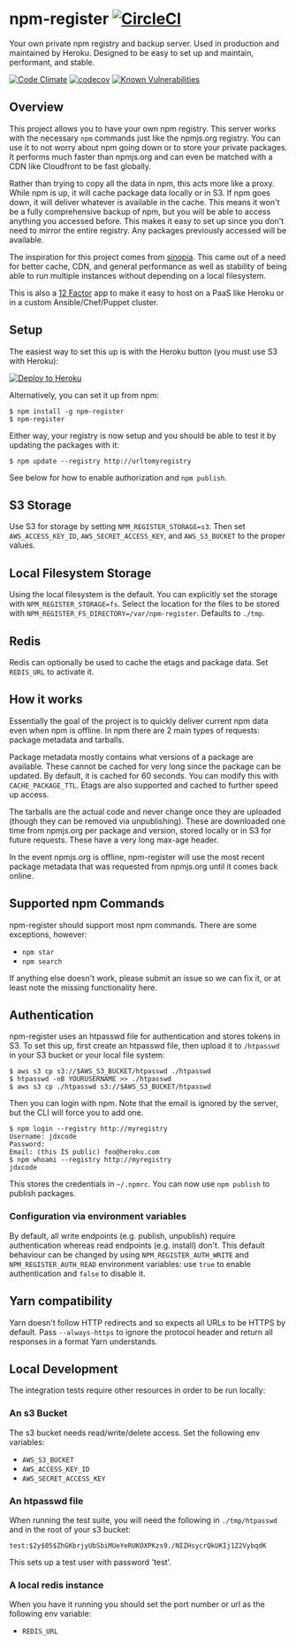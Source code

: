 # npm-register [![CircleCI](https://circleci.com/gh/jdxcode/npm-register/tree/master.svg?style=svg)](https://circleci.com/gh/jdxcode/npm-register/tree/master)

Your own private npm registry and backup server. Used in production and maintained by Heroku. Designed to be easy to set up and maintain, performant, and stable.

[![Code Climate](https://codeclimate.com/github/jdxcode/npm-register/badges/gpa.svg)](https://codeclimate.com/github/jdxcode/npm-register)
[![codecov](https://codecov.io/gh/jdxcode/npm-register/branch/master/graph/badge.svg)](https://codecov.io/gh/jdxcode/npm-register)
[![Known Vulnerabilities](https://snyk.io/test/github/dickeyxxx/npm-register/badge.svg)](https://snyk.io/test/github/dickeyxxx/npm-register)

Overview
--------

This project allows you to have your own npm registry. This server works with the necessary `npm` commands just like the npmjs.org registry. You can use it to not worry about npm going down or to store your private packages. It performs much faster than npmjs.org and can even be matched with a CDN like Cloudfront to be fast globally.

Rather than trying to copy all the data in npm, this acts more like a proxy. While npm is up, it will cache package data locally or in S3. If npm goes down, it will deliver whatever is available in the cache. This means it won't be a fully comprehensive backup of npm, but you will be able to access anything you accessed before. This makes it easy to set up since you don't need to mirror the entire registry. Any packages previously accessed will be available.

The inspiration for this project comes from [sinopia](https://github.com/rlidwka/sinopia). This came out of a need for better cache, CDN, and general performance as well as stability of being able to run multiple instances without depending on a local filesystem.

This is also a [12 Factor](http://12factor.net/) app to make it easy to host on a PaaS like Heroku or in a custom Ansible/Chef/Puppet cluster.

Setup
-----

The easiest way to set this up is with the Heroku button (you must use S3 with Heroku):

[![Deploy to Heroku](https://www.herokucdn.com/deploy/button.png)](https://heroku.com/deploy)

Alternatively, you can set it up from npm:

```
$ npm install -g npm-register
$ npm-register
```

Either way, your registry is now setup and you should be able to test it by updating the packages with it:

```
$ npm update --registry http://urltomyregistry
```

See below for how to enable authorization and `npm publish`.

S3 Storage
----------

Use S3 for storage by setting `NPM_REGISTER_STORAGE=s3`. Then set `AWS_ACCESS_KEY_ID`, `AWS_SECRET_ACCESS_KEY`, and `AWS_S3_BUCKET` to the proper values.

Local Filesystem Storage
------------------------

Using the local filesystem is the default. You can explicitly set the storage with `NPM_REGISTER_STORAGE=fs`. Select the location for the files to be stored with `NPM_REGISTER_FS_DIRECTORY=/var/npm-register`. Defaults to `./tmp`.

Redis
-----

Redis can optionally be used to cache the etags and package data. Set `REDIS_URL` to activate it.

How it works
------------

Essentially the goal of the project is to quickly deliver current npm data even when npm is offline.  In npm there are 2 main types of requests: package metadata and tarballs.

Package metadata mostly contains what versions of a package are available. These cannot be cached for very long since the package can be updated. By default, it is cached for 60 seconds. You can modify this with `CACHE_PACKAGE_TTL`. Etags are also supported and cached to further speed up access.

The tarballs are the actual code and never change once they are uploaded (though they can be removed via unpublishing). These are downloaded one time from npmjs.org per package and version, stored locally or in S3 for future requests. These have a very long max-age header.

In the event npmjs.org is offline, npm-register will use the most recent package metadata that was requested from npmjs.org until it comes back online.

Supported npm Commands
----------------------

npm-register should support most npm commands. There are some exceptions, however:

* `npm star`
* `npm search`

If anything else doesn't work, please submit an issue so we can fix it, or at least note the missing functionality here.

Authentication
--------------

npm-register uses an htpasswd file for authentication and stores tokens in S3. To set this up, first create an htpasswd file, then upload it to `/htpasswd` in your S3 bucket or your local file system:

```
$ aws s3 cp s3://$AWS_S3_BUCKET/htpasswd ./htpasswd
$ htpasswd -nB YOURUSERNAME >> ./htpasswd
$ aws s3 cp ./htpasswd s3://$AWS_S3_BUCKET/htpasswd
```

Then you can login with npm. Note that the email is ignored by the server, but the CLI will force you to add one.

```
$ npm login --registry http://myregistry
Username: jdxcode
Password:
Email: (this IS public) foo@heroku.com
$ npm whoami --registry http://myregistry
jdxcode
```

This stores the credentials in `~/.npmrc`. You can now use `npm publish` to publish packages.

### Configuration via environment variables

By default, all write endpoints (e.g. publish, unpublish) require authentication whereas read endpoints (e.g. install) don't. This default behaviour can be changed by using `NPM_REGISTER_AUTH_WRITE` and `NPM_REGISTER_AUTH_READ` environment variables: use `true` to enable authentication and `false` to disable it.

Yarn compatibility
------------------

Yarn doesn't follow HTTP redirects and so expects all URLs to be HTTPS by default. Pass
`--always-https` to ignore the protocol header and return all responses in a format Yarn
understands.

Local Development
-----------------

The integration tests require other resources in order to be run locally:

### An s3 Bucket

The s3 bucket needs read/write/delete access. Set the following env variables:
- `AWS_S3_BUCKET`
- `AWS_ACCESS_KEY_ID`
- `AWS_SECRET_ACCESS_KEY`

### An htpasswd file

When running the test suite, you will need the following in `./tmp/htpasswd` and in the root of your s3 bucket:

```
test:$2y$05$ZhGKbrjyUbSbiMUeYeRUKOXPKzs9./NIZHsycrQkUKIj1Z2VybqdK
```

This sets up a test user with password 'test'.

### A local redis instance

When you have it running you should set the port number or url as the following env variable:
- `REDIS_URL`
